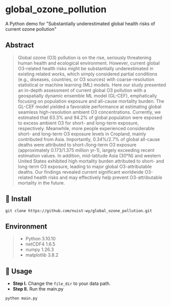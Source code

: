 # global_ozone_pollution
A Python demo for "Substantially underestimated global health risks of current ozone pollution"

## Abstract
> Global ozone (O3) pollution is on the rise, seriously threatening human health and ecological environment. However, current global O3-related health risks might be substantially underestimated in existing related works, which simply considered partial conditions (e.g., diseases, countries, or O3 sources) with coarse-resolution statistical or machine learning (ML) models. Here our study presented an in-depth assessment of current global O3 pollution with a geospatially dynamic ensemble ML model (GL-CEF), emphatically focusing on population exposure and all-cause mortality burden. The GL-CEF model yielded a favorable performance at estimating global seamless high-resolution ambient O3 concentrations. Currently, we estimated that 63.3% and 94.2% of global population were exposed to excess ambient O3 for short- and long-term exposure, respectively. Meanwhile, more people experienced considerable short- and long-term O3 exposure levels in Cropland, mainly contributed from Asia. Importantly, 0.34%/2.7% of global all-cause deaths were attributed to short-/long-term O3 exposure (approximately 0.173/1.375 million yr-1), largely exceeding recent estimation values. In addition, mid-latitude Asia (30°N) and western United States exhibited high mortality burden attributed to short- and long-term O3 exposure, leading to major global O3-attributable deaths. Our findings revealed current significant worldwide O3-related health risks and may effectively help prevent O3-attributable mortality in the future.

## 🧩 Install
```
git clone https://github.com/nuist-wy/global_ozone_pollution.git
```

## Environment
 > * Python 3.10.10
 > * netCDF4 1.6.5
 > * numpy 1.26.3
 > * matplotlib 3.8.2

## 🧩 Usage
- **Step I.**  Change the `file_dir` to your data path.
- **Step II.**  Run the main.py
```
python main.py
```
